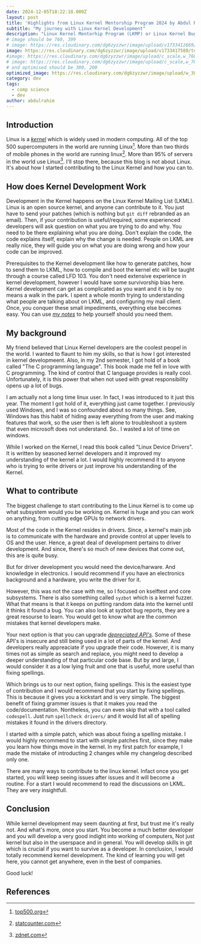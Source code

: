 ```yaml
---
date: 2024-12-05T18:22:18.000Z
layout: post
title: 'Highlights from Linux Kernel Mentorship Program 2024 by Abdul Rahim'
subtitle: "My journey with Linux Kernel Development"
description: "Linux Kernel Mentorhip Program (LKMP) or Linux Kernel Bug Fix Program provides an opportunity for aspiring kernel developers to get started in kernel development. In this post, I would discuss my experience with it and what I learned in the program"
# image should be 760, 399
# image: https://res.cloudinary.com/dg6zyzzwr/image/upload/v1733412669/out_eappts.svg
image: https://res.cloudinary.com/dg6zyzzwr/image/upload/v1733417580/tux_on_terminal_yqcggj.svg
#image: https://res.cloudinary.com/dg6zyzzwr/image/upload/c_scale,w_760/v1733412669/out_eappts.svg
# image: https://res.cloudinary.com/dg6zyzzwr/image/upload/c_scale,w_760/v1733411390/lin_v8ghbp.png
# and optimised should be 380, 200
optimized_image: https://res.cloudinary.com/dg6zyzzwr/image/upload/w_380/v1733417580/tux_on_terminal_yqcggj.svg
category: dev
tags:
  - comp science
  - dev
author: abdulrahim
---
```


## Introduction

Linux is a
[_kernel_](https://en.wikipedia.org/wiki/Kernel_(operating_system))
which is widely used in modern computing. All of the top 500
supercomputers in the world are running Linux[^1]. More than two thirds
of mobile phones in the world are running linux[^2].  More than 95% of
servers in the world use Linux[^3]. I'll stop there, because this blog
is not about Linux. It's about how I started contributing to the Linux
Kernel and how you can to.


## How does Kernel Development Work

Development in the Kernel happens on the Linux Kernel Mailing List
(LKML).  Linux is an open source kernel, and anyone can contribute to
it. You just have to send your patches (which is nothing but `git diff`
rebranded as an email). Then, if your contribution is useful/required,
some experienced developers will ask question on what you are trying to
do and why.  You need to be there explaining what you are doing.  Don't
explain the code, the code explains itself, explain why the change is
needed. People on LKML are really nice, they will guide you on what you
are doing wrong and how your code can be improved.

Prerequisites to the Kernel development like how to generate patches,
how to send them to LKML, how to compile and boot the kernel etc will be
taught through a course called LFD 103. You don't need extensive
experience in kernel development, however I would have some survivorship
bias here.  Kernel development can get as complicated as you want and it
is by no means a walk in the park. I spent a whole month trying to
understanding what people are talking about on LKML, and configuring my
mail client.  Once, you conquer these small impediments, everything else
becomes easy.  You can use [_my
notes_](https://github.com/abdulrahim2002/ldf103_notes) to help yourself
should you need them.

## My background

My friend believed that Linux Kernel developers are the coolest peopel
in the world. I wanted to flaunt to him my skills, so that is how I got
interested in kernel developmeent. Also, in my 2nd semester, I got hold
of a book called "The C programming language". This book made me fell in
love with C programming. The kind of control that C language provides is
really cool. Unfortunately, it is this power that when not used with
great responsibility opens up a lot of bugs.

I am actually not a long time linux user. In fact, I was introduced to
it just this year. The moment I got hold of it, everything just came
together. I previously used Windows, and I was so confounded about so
many things. See, Windows has this habit of hiding away everything from
the user and making features that work, so the user then is left alone
to troubleshoot a system that even microsoft does not understand. So.. I
wasted a lot of time on windows.

While I worked on the Kernel, I read this book called "Linux Device
Drivers". It is written by seasoned kernel developers and it improved my
understanding of the kernel a lot. I would highly recommend it to anyone
who is trying to write drivers or just improve his understanding of the
Kernel.

## What to contribute

The biggest challenge to start contributing to the Linux Kernel is to
come up what subsystem would you be working on. Kernel is huge and you
can work on anything, from cutting edge GPUs to network drivers.

Most of the code in the Kernel resides in drivers. Since, a kernel's
main job is to communicate with the hardware and provide control at
upper levels to OS and the user. Hence, a great deal of development
pertains to driver development. And since, there's so much of new
devices that come out, this are is quite busy.

But for driver development you would need the device/harware. And
knowledge in electronics. I would recommend if you have an electronics
background and a hardware, you write the driver for it.

However, this was not the case with me, so I focused on kselftest and
core subsystems. There is also something called `syzbot` which is a
kernel fuzzer. What that means is that it keeps on putting random data
into the kernel until it thinks it found a bug. You can also look at
syzbot bug reports, they are a great resourse to learn. You would get to
know what are the common mistakes that kernel developers make.

Your next option is that you can upgrade [_depreciated
API's_](https://docs.kernel.org/process/deprecated.html). Some of these
API's is insecure and still being used in a lot of parts of the kernel.
And developers really appreaciate if you upgrade their code. However, it
is many times not as simple as search and replace, you might need to
develop a deeper understanding of that particular code base. But by and
large, I would consider it as a low lying fruit and one that is useful,
more useful than fixing spellings.

Which brings us to our next option, fixing spellings. This is the
easiest type of contribution and I would recommend that you start by
fixing spellings. This is because it gives you a kickstart and is very
simple. The biggest benefit of fixing grammer issues is that it makes
you read the code/documentation. Nontheless, you can even skip that with
a tool called `codespell`. Just run `spellcheck drivers/` and it would
list all of spelling mistakes it found in the drivers directory.

I started with a simple patch, which was about fixing a spelling
mistake. I would highly recommend to start with simple patches first,
since they make you learn how things move in the kernel. In my first
patch for example, I made the mistake of introducting 2 changes while my
changelog described only one. 

There are many ways to contribute to the linux kernel. Infact once you
get started, you will keep seeing issues after issues and it will become
a routine. For a start I would recommend to read the discussions on
LKML. They are very insightfull.

## Conclusion

While kernel development may seem daunting at first, but trust me it's
really not. And what's more, once you start. You become a much better
developer and you will develop a very good indight into working of
computers, Not just kernel but also in the userspace and in general. You
will develop skills in git which is crucial if you want to survive as a
developer. In conclusion, I would totally recommend kernel development.
The kind of learning you will get here, you cannot get anywhere, even in
the best of companies.

Good luck!

## References

[^1]: [top500.org](https://www.stackscale.com/blog/most-powerful-supercomputers-linux/)
[^2]: [statcounter.com](https://gs.statcounter.com/os-market-share/mobile/worldwide)
[^3]: [zdnet.com](https://www.zdnet.com/article/linux-has-over-3-of-the-desktop-market-its-more-complicated-than-that/)
